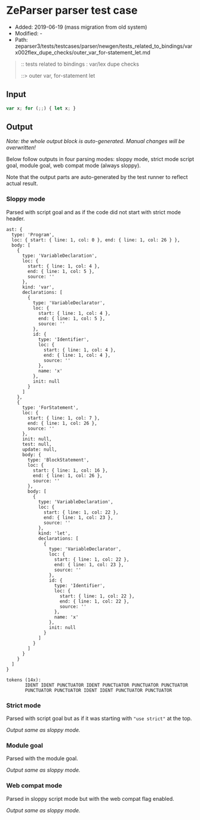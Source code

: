 # ZeParser parser test case

- Added: 2019-06-19 (mass migration from old system)
- Modified: -
- Path: zeparser3/tests/testcases/parser/newgen/tests_related_to_bindings/varx002flex_dupe_checks/outer_var_for-statement_let.md

> :: tests related to bindings : var/lex dupe checks
>
> ::> outer var, for-statement let

## Input

`````js
var x; for (;;) { let x; }
`````

## Output

_Note: the whole output block is auto-generated. Manual changes will be overwritten!_

Below follow outputs in four parsing modes: sloppy mode, strict mode script goal, module goal, web compat mode (always sloppy).

Note that the output parts are auto-generated by the test runner to reflect actual result.

### Sloppy mode

Parsed with script goal and as if the code did not start with strict mode header.

`````
ast: {
  type: 'Program',
  loc: { start: { line: 1, col: 0 }, end: { line: 1, col: 26 } },
  body: [
    {
      type: 'VariableDeclaration',
      loc: {
        start: { line: 1, col: 4 },
        end: { line: 1, col: 5 },
        source: ''
      },
      kind: 'var',
      declarations: [
        {
          type: 'VariableDeclarator',
          loc: {
            start: { line: 1, col: 4 },
            end: { line: 1, col: 5 },
            source: ''
          },
          id: {
            type: 'Identifier',
            loc: {
              start: { line: 1, col: 4 },
              end: { line: 1, col: 4 },
              source: ''
            },
            name: 'x'
          },
          init: null
        }
      ]
    },
    {
      type: 'ForStatement',
      loc: {
        start: { line: 1, col: 7 },
        end: { line: 1, col: 26 },
        source: ''
      },
      init: null,
      test: null,
      update: null,
      body: {
        type: 'BlockStatement',
        loc: {
          start: { line: 1, col: 16 },
          end: { line: 1, col: 26 },
          source: ''
        },
        body: [
          {
            type: 'VariableDeclaration',
            loc: {
              start: { line: 1, col: 22 },
              end: { line: 1, col: 23 },
              source: ''
            },
            kind: 'let',
            declarations: [
              {
                type: 'VariableDeclarator',
                loc: {
                  start: { line: 1, col: 22 },
                  end: { line: 1, col: 23 },
                  source: ''
                },
                id: {
                  type: 'Identifier',
                  loc: {
                    start: { line: 1, col: 22 },
                    end: { line: 1, col: 22 },
                    source: ''
                  },
                  name: 'x'
                },
                init: null
              }
            ]
          }
        ]
      }
    }
  ]
}

tokens (14x):
       IDENT IDENT PUNCTUATOR IDENT PUNCTUATOR PUNCTUATOR PUNCTUATOR
       PUNCTUATOR PUNCTUATOR IDENT IDENT PUNCTUATOR PUNCTUATOR
`````

### Strict mode

Parsed with script goal but as if it was starting with `"use strict"` at the top.

_Output same as sloppy mode._

### Module goal

Parsed with the module goal.

_Output same as sloppy mode._

### Web compat mode

Parsed in sloppy script mode but with the web compat flag enabled.

_Output same as sloppy mode._
